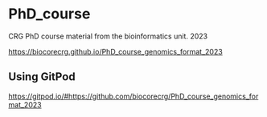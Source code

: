 # PhD_course
CRG PhD course material from the bioinformatics unit. 2023

https://biocorecrg.github.io/PhD_course_genomics_format_2023

## Using GitPod
https://gitpod.io/#https://github.com/biocorecrg/PhD_course_genomics_format_2023
